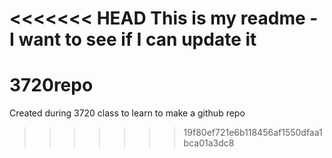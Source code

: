 <<<<<<< HEAD
This is my readme - I want to see if I can update it
=======
# 3720repo
Created during 3720 class to learn to make a github repo
>>>>>>> 19f80ef721e6b118456af1550dfaa1bca01a3dc8
